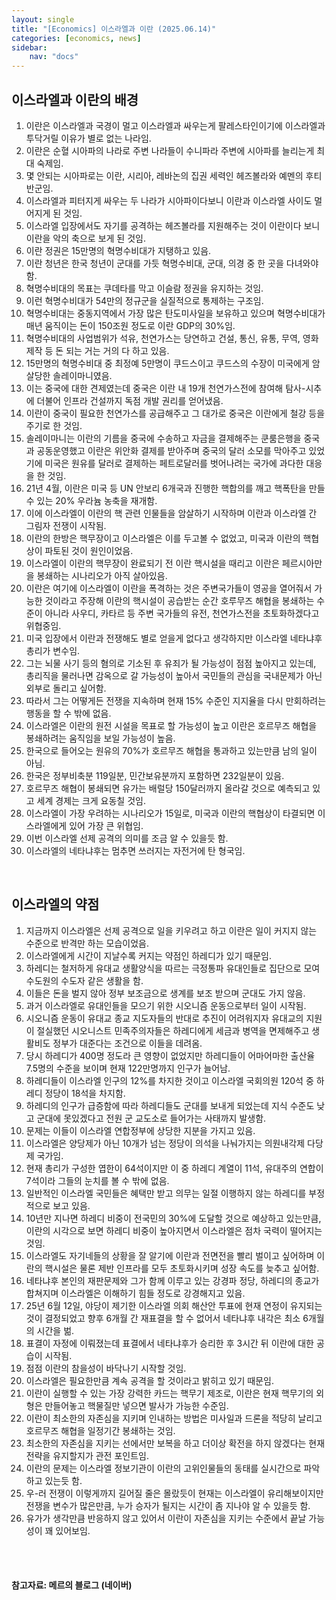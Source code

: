```yaml
---
layout: single
title: "[Economics] 이스라엘과 이란 (2025.06.14)"
categories: [economics, news]
sidebar:
    nav: "docs"
---
```


## 이스라엘과 이란의 배경
1. 이란은 이스라엘과 국경이 멀고 이스라엘과 싸우는게 팔레스타인이기에 이스라엘과 투닥거릴 이유가 별로 없는 나라임.
1. 이란은 순혈 시아파의 나라로 주변 나라들이 수니파라 주변에 시아파를 늘리는게 최대 숙제임.
1. 몇 안되는 시아파로는 이란, 시리아, 레바논의 집권 세력인 헤즈볼라와 예멘의 후티반군임.
1. 이스라엘과 피터지게 싸우는 두 나라가 시아파이다보니 이란과 이스라엘 사이도 멀어지게 된 것임.
1. 이스라엘 입장에서도 자기를 공격하는 헤즈볼라를 지원해주는 것이 이란이다 보니 이란을 악의 축으로 보게 된 것임.
1. 이란 정권은 15만명의 혁명수비대가 지탱하고 있음.
1. 이란 청년은 한국 청년이 군대를 가듯 혁명수비대, 군대, 의경 중 한 곳을 다녀와야 함.
1. 혁명수비대의 목표는 쿠데타를 막고 이슬람 정권을 유지하는 것임.
1. 이런 혁명수비대가 54만의 정규군을 실질적으로 통제하는 구조임.
1. 혁명수비대는 중동지역에서 가장 많은 탄도미사일을 보유하고 있으며 혁명수비대가 매년 움직이는 돈이 150조원 정도로 이란 GDP의 30%임.
1. 혁명수비대의 사업범위가 석유, 천연가스는 당연하고 건설, 통신, 유통, 무역, 영화 제작 등 돈 되는 거는 거의 다 하고 있음.
1. 15만명의 혁명수비대 중 최정예 5만명이 쿠드스이고 쿠드스의 수장이 미국에게 암살당한 솔레이마니였음.
1. 이는 중국에 대한 견제였는데 중국은 이란 내 19개 천연가스전에 참여해 탐사-시추에 더불어 인프라 건설까지 독점 개발 권리를 얻어냈음.
1. 이란이 중국이 필요한 천연가스를 공급해주고 그 대가로 중국은 이란에게 철강 등을 주기로 한 것임.
1. 솔레이마니는 이란의 기름을 중국에 수송하고 자금을 결제해주는 쿤룸은행을 중국과 공동운영했고 이란은 위안화 결제를 받아주며 중국의 달러 소모를 막아주고 있었기에 미국은 원유를 달러로 결제하는 페트로달러를 벗어나려는 국가에 과다한 대응을 한 것임.
1. 21년 4월, 이란은 미국 등 UN 안보리 6개국과 진행한 핵합의를 깨고 핵폭탄을 만들 수 있는 20% 우라늄 농축을 재개함.
1. 이에 이스라엘이 이란의 핵 관련 인물들을 암살하기 시작하며 이란과 이스라엘 간 그림자 전쟁이 시작됨.
1. 이란의 한방은 핵무장이고 이스라엘은 이를 두고볼 수 없었고, 미국과 이란의 핵협상이 파토된 것이 원인이었음.
1. 이스라엘이 이란의 핵무장이 완료되기 전 이란 핵시설을 때리고 이란은 페르시아만을 봉쇄하는 시나리오가 아직 살아있음.
1. 이란은 여기에 이스라엘이 이란을 폭격하는 것은 주변국가들이 영공을 열어줘서 가능한 것이라고 주장해 이란의 핵시설이 공습받는 순간 호루무즈 해협을 봉쇄하는 수준이 아니라 사우디, 카타르 등 주변 국가들의 유전, 천연가스전을 초토화하겠다고 위협중임.
1. 미국 입장에서 이란과 전쟁해도 별로 얻을게 없다고 생각하지만 이스라엘 네타냐후 총리가 변수임.
1. 그는 뇌물 사기 등의 혐의로 기소된 후 유죄가 될 가능성이 점점 높아지고 있는데, 총리직을 물러나면 감옥으로 갈 가능성이 높아서 국민들의 관심을 국내문제가 아닌 외부로 돌리고 싶어함.
1. 따라서 그는 어떻게든 전쟁을 지속하며 현재 15% 수준인 지지율을 다시 만회하려는 행동을 할 수 밖에 없음.
1. 이스라엘은 이란의 원전 시설을 목표로 할 가능성이 높고 이란은 호르무즈 해협을 봉쇄하려는 움직임을 보일 가능성이 높음.
1. 한국으로 들어오는 원유의 70%가 호르무즈 해협을 통과하고 있는만큼 남의 일이 아님.
1. 한국은 정부비축분 119일분, 민간보유분까지 포함하면 232일분이 있음.
1. 호르무즈 해협이 봉쇄되면 유가는 배럴당 150달러까지 올라갈 것으로 예측되고 있고 세계 경제는 크게 요동칠 것임.
1. 이스라엘이 가장 우려하는 시나리오가 15일로, 미국과 이란의 핵협상이 타결되면 이스라엘에게 있어 가장 큰 위협임.
1. 이번 이스라엘 선제 공격의 의미를 조금 알 수 있을듯 함.
1. 이스라엘의 네타냐후는 멈추면 쓰러지는 자전거에 탄 형국임.

<br/>

## 이스라엘의 약점
1. 지금까지 이스라엘은 선제 공격으로 일을 키우려고 하고 이란은 일이 커지지 않는 수준으로 반격만 하는 모습이었음.
1. 이스라엘에게 시간이 지날수록 커지는 약점인 하레디가 있기 때문임.
1. 하레디는 철저하게 유대교 생활양식을 따르는 극정통파 유대인들로 집단으로 모여 수도원의 수도자 같은 생활을 함.
1. 이들은 돈을 벌지 않아 정부 보조금으로 생계를 보조 받으며 군대도 가지 않음.
1. 과거 이스라엘로 유대인들을 모으기 위한 시오니즘 운동으로부터 일이 시작됨.
1. 시오니즘 운동이 유대교 종교 지도자들의 반대로 추진이 어려워지자 유대교의 지원이 절실했던 시오니스트 민족주의자들은 하레디에게 세금과 병역을 면제해주고 생활비도 정부가 대준다는 조건으로 이들을 데려옴.
1. 당시 하레디가 400명 정도라 큰 영향이 없었지만 하레디들이 어마어마한 출산율 7.5명의 수준을 보이며 현재 122만명까지 인구가 늘어남.
1. 하레디들이 이스라엘 인구의 12%를 차지한 것이고 이스라엘 국회의원 120석 중 하레디 정당이 18석을 차지함.
1. 하레디의 인구가 급증함에 따라 하레디들도 군대를 보내게 되었는데 지식 수준도 낮고 군대에 못있겠다고 전원 군 교도소로 들어가는 사태까지 발생함.
1. 문제는 이들이 이스라엘 연합정부에 상당한 지분을 가지고 있음.
1. 이스라엘은 양당제가 아닌 10개가 넘는 정당이 의석을 나눠가지는 의원내각제 다당제 국가임.
1. 현재 총리가 구성한 엽한이 64석이지만 이 중 하레디 계열이 11석, 유대주의 연합이 7석이라 그들의 눈치를 볼 수 밖에 없음.
1. 일반적인 이스라엘 국민들은 혜택만 받고 의무는 일절 이행하지 않는 하레디를 부정적으로 보고 있음.
1. 10년만 지나면 하레디 비중이 전국민의 30%에 도달할 것으로 예상하고 있는만큼, 이란의 시각으로 보면 하레디 비중이 높아지면서 이스라엘은 점차 국력이 떨어지는 것임.
1. 이스라엘도 자기네들의 상황을 잘 알기에 이란과 전면전을 빨리 벌이고 싶어하며 이란의 핵시설은 물론 제반 인프라를 모두 초토화시키며 성장 속도를 늦추고 싶어함.
1. 네타냐후 본인의 재판문제와 그가 함께 이루고 있는 강경파 정당, 하레디의 종교가 합쳐지며 이스라엘은 이해하기 힘들 정도로 강경해지고 있음.
1. 25년 6월 12일, 야당이 제기한 이스라엘 의회 해산안 투표에 현재 연정이 유지되는 것이 결정되었고 향후 6개월 간 재표결을 할 수 없어서 네타냐후 내각은 최소 6개월의 시간을 벎.
1. 표결이 자정에 이뤄졌는데 표결에서 네타냐후가 승리한 후 3시간 뒤 이란에 대한 공습이 시작됨.
1. 점점 이란의 참을성이 바닥나기 시작할 것임.
1. 이스라엘은 필요한만큼 계속 공격을 할 것이라고 밝히고 있기 때문임.
1. 이란이 실행할 수 있는 가장 강력한 카드는 핵무기 제조로, 이란은 현재 핵무기의 외형은 만들어놓고 핵물질만 넣으면 발사가 가능한 수준임.
1. 이란이 최소한의 자존심을 지키며 인내하는 방법은 미사일과 드론을 적당히 날리고 호르무즈 해협을 일정기간 봉쇄하는 것임.
1. 최소한의 자존심을 지키는 선에서만 보복을 하고 더이상 확전을 하지 않겠다는 현재 전략을 유지할지가 관전 포인트임.
1. 이란의 문제는 이스라엘 정보기관이 이란의 고위인물들의 동태를 실시간으로 파악하고 있는듯 함.
1. 우-러 전쟁이 이렇게까지 길어질 줄은 몰랐듯이 현재는 이스라엘이 유리해보이지만 전쟁을 변수가 많은만큼, 누가 승자가 될지는 시간이 좀 지나야 알 수 있을듯 함.
1. 유가가 생각만큼 반응하지 않고 있어서 이란이 자존심을 지키는 수준에서 끝날 가능성이 꽤 있어보임.



<br/>
<br/>

#### 참고자료: 메르의 블로그 (네이버)